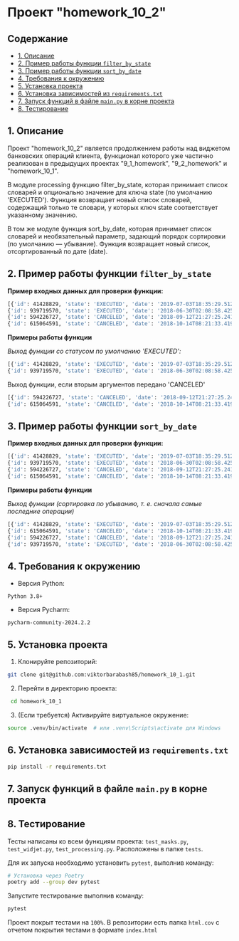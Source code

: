 # **Проект "homework_10_2"**

## Содержание
- [1. Описание](#1-описание)
- [2. Пример работы функции `filter_by_state`](#2-пример-работы-функции-filter_by_state)
- [3. Пример работы функции `sort_by_date`](#3-пример-работы-функции-sort_by_date)
- [4. Требования к окружению](#4-требования-к-окружению)
- [5. Установка проекта](#5-установка-проекта)
- [6. Установка зависимостей из `requirements.txt`](#6-установка-зависимостей-из-requirementstxt)
- [7. Запуск функций в файле `main.py` в корне проекта](#7-запуск-функций-в-файле-mainpy-в-корне-проекта)
- [8. Тестирование](#8-тестирование)

## 1. Описание

Проект "homework_10_2" является продолжением работы над виджетом банковских операций клиента, 
функционал которого уже частично реализован в предыдущих проектах "9_1_homework", "9_2_homework" и "homework_10_1". 

В модуле processing функцию filter_by_state, которая принимает список словарей и опционально значение для ключа 
state (по умолчанию 'EXECUTED'). Функция возвращает новый список словарей, содержащий только те словари, у которых ключ 
state соответствует указанному значению.

В том же модуле функция sort_by_date, которая принимает список словарей и необязательный параметр, задающий порядок 
сортировки (по умолчанию — убывание). Функция возвращает новый список, отсортированный по дате (date).

## 2. Пример работы функции `filter_by_state`

**Пример входных данных для проверки функции:**
```bash
[{'id': 41428829, 'state': 'EXECUTED', 'date': '2019-07-03T18:35:29.512364'}, 
{'id': 939719570, 'state': 'EXECUTED', 'date': '2018-06-30T02:08:58.425572'}, 
{'id': 594226727, 'state': 'CANCELED', 'date': '2018-09-12T21:27:25.241689'}, 
{'id': 615064591, 'state': 'CANCELED', 'date': '2018-10-14T08:21:33.419441'}]
```

**Примеры работы функции**

*Выход функции со статусом по умолчанию 'EXECUTED':*
```bash
[{'id': 41428829, 'state': 'EXECUTED', 'date': '2019-07-03T18:35:29.512364'}, 
{'id': 939719570, 'state': 'EXECUTED', 'date': '2018-06-30T02:08:58.425572'}]
```

Выход функции, если вторым аргументов передано 'CANCELED'
```bash
[{'id': 594226727, 'state': 'CANCELED', 'date': '2018-09-12T21:27:25.241689'}, 
{'id': 615064591, 'state': 'CANCELED', 'date': '2018-10-14T08:21:33.419441'}]
```

## 3. Пример работы функции `sort_by_date`

**Пример входных данных для проверки функции:**
```bash
[{'id': 41428829, 'state': 'EXECUTED', 'date': '2019-07-03T18:35:29.512364'}, 
{'id': 939719570, 'state': 'EXECUTED', 'date': '2018-06-30T02:08:58.425572'}, 
{'id': 594226727, 'state': 'CANCELED', 'date': '2018-09-12T21:27:25.241689'}, 
{'id': 615064591, 'state': 'CANCELED', 'date': '2018-10-14T08:21:33.419441'}]
```
**Примеры работы функции**

*Выход функции (сортировка по убыванию, т. е. сначала самые последние операции)*
```bash
[{'id': 41428829, 'state': 'EXECUTED', 'date': '2019-07-03T18:35:29.512364'}, 
{'id': 615064591, 'state': 'CANCELED', 'date': '2018-10-14T08:21:33.419441'}, 
{'id': 594226727, 'state': 'CANCELED', 'date': '2018-09-12T21:27:25.241689'}, 
{'id': 939719570, 'state': 'EXECUTED', 'date': '2018-06-30T02:08:58.425572'}]
```

## 4. Требования к окружению

- Версия Python: 
```
Python 3.8+
```
- Версия Pycharm:
```
pycharm-community-2024.2.2
 ```

## 5. Установка проекта

1. Клонируйте репозиторий:
```bash
git clone git@github.com:viktorbarabash85/homework_10_1.git
```
2. Перейти в директорию проекта:
```bash
 cd homework_10_1
```
3. (Если требуется) Активируйте виртуальное окружение:
```bash
source .venv/bin/activate  # или .venv\Scripts\activate для Windows
```

## 6. Установка зависимостей из `requirements.txt`
```bash
pip install -r requirements.txt
```
## 7. Запуск функций в файле `main.py` в корне проекта

## 8. Тестирование

Тесты написаны ко всем функциям проекта: `test_masks.py`, `test_widjet.py`, `test_processing.py`. 
Расположены в папке `tests`.

Для их запуска необходимо установить `pytest`, выполнив команду:
```bash
# Установка через Poetry
poetry add --group dev pytest
```
Запустите тестирование выполнив команду:
```bash
pytest
```
Проект покрыт тестами на `100%`.
В репозитории есть папка `html.cov` с отчетом покрытия тестами в формате `index.html`